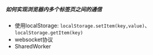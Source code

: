 ##### 如何实现浏览器内多个标签页之间的通信

- 使用localStorage: `localStorage.setItem(key,value)`、`localStorage.getItem(key)`
- websocket协议
- SharedWorker

